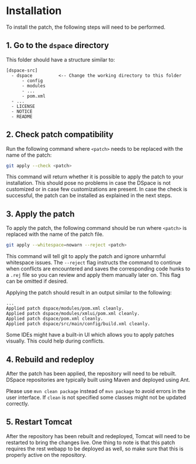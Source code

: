 # Installation

To install the patch, the following steps will need to be performed.

## 1. Go to the `dspace` directory

This folder should have a structure similar to:

```
[dspace-src]
  - dspace          <-- Change the working directory to this folder
      - config
      - modules
      - ...
      - pom.xml
  - ...
  - LICENSE
  - NOTICE
  - README 
```

## 2. Check patch compatibility

Run the following command where `<patch>` needs to be replaced with the name of the patch:

```bash
git apply --check <patch>
```

This command will return whether it is possible to apply the patch to your installation. This should pose no problems in case the DSpace is not customized or in case few customizations are present.
In case the check is successful, the patch can be installed as explained in the next steps.

## 3. Apply the patch

To apply the patch, the following command should be run where  `<patch>` is replaced with the name of the patch file.

```bash
git apply --whitespace=nowarn --reject <patch>
```

This command will tell git to apply the patch and ignore unharmful whitespace issues. The `--reject` flag instructs the command to continue when conflicts are encountered and saves the corresponding code hunks to a `.rej` file so you can review and apply them manually later on. This flag can be omitted if desired.

Applying the patch should result in an output similar to the following:

```
...
Applied patch dspace/modules/pom.xml cleanly.
Applied patch dspace/modules/xmlui/pom.xml cleanly.
Applied patch dspace/pom.xml cleanly.
Applied patch dspace/src/main/config/build.xml cleanly.

```

Some IDEs might have a built-in UI which allows you to apply patches visually. This could help during conflicts.


## 4. Rebuild and redeploy

After the patch has been applied, the repository will need to be rebuilt.
DSpace repositories are typically built using Maven and deployed using Ant.

Please use `mvn clean package` instead of `mvn package` to avoid errors in the user interface. If `clean` is not specified some classes might not be updated correctly.

## 5. Restart Tomcat

After the repository has been rebuilt and redeployed, Tomcat will need to be restarted to bring the changes live.
One thing to note is that this patch requires the rest webapp to be deployed as well, so make sure that this is properly active on the repository.